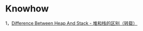# **Knowhow**

1，[Difference Between Heap And Stack - 堆和栈的区别（转载）](https://github.com/jieback/Knowhow/blob/master/Difference%20Between%20Heap%20And%20Stack)

